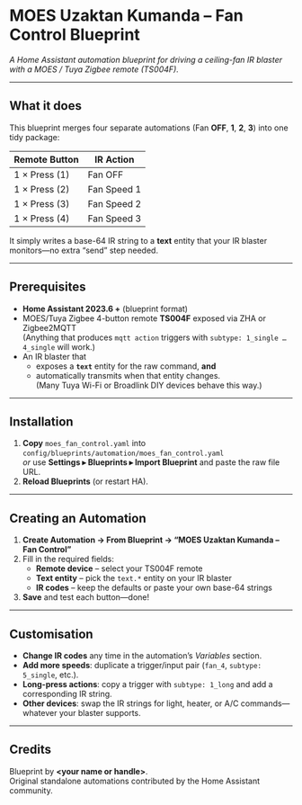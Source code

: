 # MOES Uzaktan Kumanda – Fan Control Blueprint  
*A Home Assistant automation blueprint for driving a ceiling-fan IR blaster with a MOES / Tuya Zigbee remote (TS004F).*

---

## What it does
This blueprint merges four separate automations (Fan **OFF**, **1**, **2**, **3**) into one tidy package:

| Remote Button | IR Action |
| ------------- | --------- |
| 1 × Press (1) | Fan OFF |
| 1 × Press (2) | Fan Speed 1 |
| 1 × Press (3) | Fan Speed 2 |
| 1 × Press (4) | Fan Speed 3 |

It simply writes a base-64 IR string to a **text** entity that your IR blaster monitors—no extra “send” step needed.

---

## Prerequisites
* **Home Assistant 2023.6 +** (blueprint format)
* MOES/Tuya Zigbee 4-button remote **TS004F** exposed via ZHA or Zigbee2MQTT  
  (Anything that produces `mqtt action` triggers with `subtype: 1_single … 4_single` will work.)
* An IR blaster that
  * exposes a **`text`** entity for the raw command, **and**
  * automatically transmits when that entity changes.  
  (Many Tuya Wi-Fi or Broadlink DIY devices behave this way.)

---

## Installation
1. **Copy** `moes_fan_control.yaml` into  
   `config/blueprints/automation/moes_fan_control.yaml`  
   *or* use **Settings ▸ Blueprints ▸ Import Blueprint** and paste the raw file URL.
2. **Reload Blueprints** (or restart HA).

---

## Creating an Automation
1. **Create Automation → From Blueprint → “MOES Uzaktan Kumanda – Fan Control”**  
2. Fill in the required fields:  
   * **Remote device** – select your TS004F remote  
   * **Text entity** – pick the `text.*` entity on your IR blaster  
   * **IR codes** – keep the defaults or paste your own base-64 strings
3. **Save** and test each button—done!

---

## Customisation
* **Change IR codes** any time in the automation’s *Variables* section.
* **Add more speeds**: duplicate a trigger/input pair (`fan_4`, `subtype: 5_single`, etc.).
* **Long-press actions**: copy a trigger with `subtype: 1_long` and add a corresponding IR string.
* **Other devices**: swap the IR strings for light, heater, or A/C commands—whatever your blaster supports.

---

## Credits
Blueprint by **\<your name or handle\>**.  
Original standalone automations contributed by the Home Assistant community.
